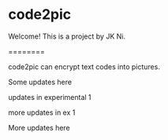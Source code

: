 code2pic
========

Welcome!
This is a project by JK Ni. 

========

code2pic can encrypt text codes into pictures.

Some updates here

updates in experimental 1

more updates in ex 1

More updates here
